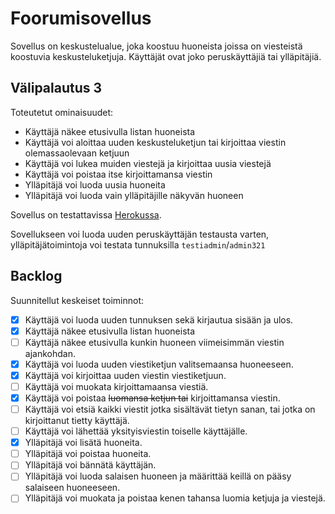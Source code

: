 # Foorumisovellus

Sovellus on keskustelualue, joka koostuu huoneista joissa on viesteistä koostuvia keskusteluketjuja. Käyttäjät ovat joko peruskäyttäjiä tai ylläpitäjiä.

## Välipalautus 3

Toteutetut ominaisuudet:
- Käyttäjä näkee etusivulla listan huoneista
- Käyttäjä voi aloittaa uuden keskusteluketjun tai kirjoittaa viestin olemassaolevaan ketjuun
- Käyttäjä voi lukea muiden viestejä ja kirjoittaa uusia viestejä
- Käyttäjä voi poistaa itse kirjoittamansa viestin
- Ylläpitäjä voi luoda uusia huoneita
- Ylläpitäjä voi luoda vain ylläpitäjille näkyvän huoneen

Sovellus on testattavissa [Herokussa](https://glc-foorumi.herokuapp.com/).

Sovellukseen voi luoda uuden peruskäyttäjän testausta varten, ylläpitäjätoimintoja voi testata tunnuksilla `testiadmin`/`admin321`

## Backlog

Suunnitellut keskeiset toiminnot:
- [x] Käyttäjä voi luoda uuden tunnuksen sekä kirjautua sisään ja ulos.
- [x] Käyttäjä näkee etusivulla listan huoneista
- [ ] Käyttäjä näkee etusivulla kunkin huoneen viimeisimmän viestin ajankohdan.
- [x] Käyttäjä voi luoda uuden viestiketjun valitsemaansa huoneeseen.
- [x] Käyttäjä voi kirjoittaa uuden viestin viestiketjuun.
- [ ] Käyttäjä voi muokata kirjoittamaansa viestiä. 
- [x] Käyttäjä voi poistaa ~~luomansa ketjun tai~~ kirjoittamansa viestin.
- [ ] Käyttäjä voi etsiä kaikki viestit jotka sisältävät tietyn sanan, tai jotka on kirjoittanut tietty käyttäjä.
- [ ] Käyttäjä voi lähettää yksityisviestin toiselle käyttäjälle.
- [x] Ylläpitäjä voi lisätä huoneita.
- [ ] Ylläpitäjä voi poistaa huoneita.
- [ ] Ylläpitäjä voi bännätä käyttäjän.
- [ ] Ylläpitäjä voi luoda salaisen huoneen ja määrittää keillä on pääsy salaiseen huoneeseen.
- [ ] Ylläpitäjä voi muokata ja poistaa kenen tahansa luomia ketjuja ja viestejä.
